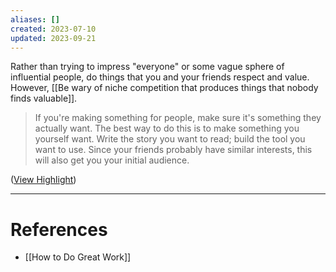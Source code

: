 ```yaml
---
aliases: []
created: 2023-07-10
updated: 2023-09-21
---
```

Rather than trying to impress "everyone" or some vague sphere of influential people, do things that you and your friends respect and value. However, [[Be wary of niche competition that produces things that nobody finds valuable]].

> If you're making something for people, make sure it's something they actually want. The best way to do this is to make something you yourself want. Write the story you want to read; build the tool you want to use. Since your friends probably have similar interests, this will also get you your initial audience.

([View Highlight](https://read.readwise.io/read/01h4r201sx721bbp37vxt1fffb))

---
# References
* [[How to Do Great Work]]